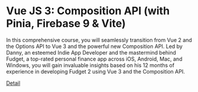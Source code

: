# Vue JS 3: Composition API (with Pinia, Firebase 9 & Vite)

In this comprehensive course, you will seamlessly transition from Vue 2 and the Options API to Vue 3 and the powerful new Composition API. Led by Danny, an esteemed Indie App Developer and the mastermind behind Fudget, a top-rated personal finance app across iOS, Android, Mac, and Windows, you will gain invaluable insights based on his 12 months of experience in developing Fudget 2 using Vue 3 and the Composition API. 

[Detail](https://eduitfree.com/course/vue-js-3-composition-api-with-pinia-firebase-9-vite)